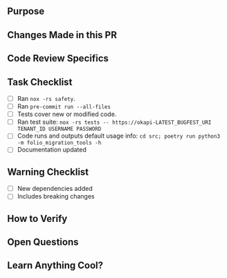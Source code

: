 ## Purpose
<!-- Why are you making this change?  Provide the reviewer and future readers the cause that gave rise to this pull request. Include enough detail for a developer from another team to reconstruct the necessary context merely by reading this section.

You can link to an Issue by saying something like "Fixes #1" -->

## Changes Made in this PR
<!-- How does this change fulfill the purpose? It's best to talk high-level strategy and avoid restating the commit history. The goal is not only to explain what you did, but help other developers work with your solution in the future. -->

## Code Review Specifics
<!-- Is this change trivial, or this project still in MVP just push along mode? Or is there an area you'd really like a thorough review? E.g:
- This just needs approval
- Read the code, make suggestions
- Fire it up and make sure it works
- 
-->

## Task Checklist
<!-- This serves as gentle reminder for common tasks. Confirm these are done and check all that apply. -->
- [ ] Ran `nox -rs safety`.
- [ ] Ran `pre-commit run --all-files`
- [ ] Tests cover new or modified code.
- [ ] Ran test suite: `nox -rs tests -- https://okapi-LATEST_BUGFEST_URI TENANT_ID USERNAME PASSWORD`
- [ ] Code runs and outputs default usage info: `cd src; poetry run python3 -m folio_migration_tools -h`
- [ ] Documentation updated

## Warning Checklist
<!-- These items warn others about potential issues. Check any that apply. -->
- [ ] New dependencies added
- [ ] Includes breaking changes

## How to Verify
<!-- Provide the steps necessary to verify the changes made to resolve the ticket acceptance criteria -->

## Open Questions
<!-- *OPTIONAL*
  - [ ] Use GitHub checklists to prompt discussion around questions you may have with your approach. When solved, check the box and explain the answer.
-->

## Learn Anything Cool?
<!-- *OPTIONAL* Crafting a solution sometimes requires a lot of research. Don't let all that hard work go to waste! Use this opportunity to share what you learned. Add links to blog posts, patterns, libraries, and other resources used to solve this problem. -->

